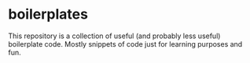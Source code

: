 # boilerplates

This repository is a collection of useful (and probably less useful) boilerplate code. Mostly snippets of code just for learning purposes and fun.
